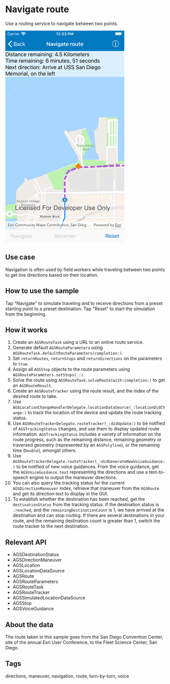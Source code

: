 # Navigate route

Use a routing service to navigate between two points.

![Image of navigate route](navigate-route.png)

## Use case

Navigation is often used by field workers while traveling between two points to get live directions based on their location.

## How to use the sample

Tap "Navigate" to simulate traveling and to receive directions from a preset starting point to a preset destination. Tap "Reset" to start the simulation from the beginning.

## How it works

1. Create an `AGSRouteTask` using a URL to an online route service.
2. Generate default `AGSRouteParameters` using `AGSRouteTask.defaultRouteParameters(completion:)`.
3. Set `returnRoutes`, `returnStops` and `returnDirections` on the parameters to `true`.
4. Assign all `AGSStop` objects to the route parameters using `AGSRouteParameters.setStops(_:)`.
5. Solve the route using `AGSRouteTask.solveRoute(with:completion:)` to get an `AGSRouteResult`.
6. Create an `AGSRouteTracker` using the route result, and the index of the desired route to take.
7. Use `AGSLocationChangeHandlerDelegate.locationDataSource(_:locationDidChange:)` to track the location of the device and update the route tracking status.
8. Use `AGSRouteTrackerDelegate.routeTracker(_:didUpdate:)` to be notified of `AGSTrackingStatus` changes, and use them to display updated route information. `AGSTrackingStatus` includes a variety of information on the route progress, such as the remaining distance, remaining geometry or traversed geometry (represented by an `AGSPolyline`), or the remaining time (`Double`), amongst others.
9. Use `AGSRouteTrackerDelegate.routeTracker(_:didGenerateNewVoiceGuidance:)` to be notified of new voice guidances. From the voice guidance, get the `AGSVoiceGuidance.text` representing the directions and use a text-to-speech engine to output the maneuver directions.
10. You can also query the tracking status for the current `AGSDirectionManeuver` index, retrieve that maneuver from the `AGSRoute` and get its direction text to display in the GUI.
11. To establish whether the destination has been reached, get the `destinationStatus` from the tracking status. If the destination status is `.reached`, and the `remainingDestinationCount` is 1, we have arrived at the destination and can stop routing. If there are several destinations in your route, and the remaining destination count is greater than 1, switch the route tracker to the next destination.

## Relevant API

* AGSDestinationStatus
* AGSDirectionManeuver
* AGSLocation
* AGSLocationDataSource
* AGSRoute
* AGSRouteParameters
* AGSRouteTask
* AGSRouteTracker
* AGSSimulatedLocationDataSource
* AGSStop
* AGSVoiceGuidance

## About the data

The route taken in this sample goes from the San Diego Convention Center, site of the annual Esri User Conference, to the Fleet Science Center, San Diego.

## Tags

directions, maneuver, navigation, route, turn-by-turn, voice
